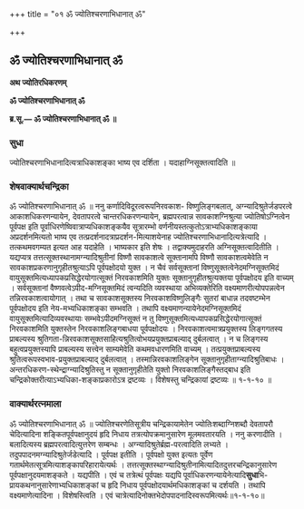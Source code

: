 +++
title = "०१ ॐ ज्योतिश्चरणाभिधानात् ॐ"

+++


## ॐ ज्योतिश्चरणाभिधानात् ॐ

**अथ ज्योतिरधिकरणम्**

**ॐ ज्योतिश्चरणाभिधानात् ॐ**

**ब्र.सू.— ॐ ज्योतिश्चरणाभिधानात् ॐ ॥**

### **सुधा**

ज्योतिश्चरणाभिधानादित्यत्राधिकाशङ्का भाष्य एव दर्शिता । यदाहाग्निसूक्तत्वादिति ॥

### **शेषवाक्यार्थचन्द्रिका**

ॐ ज्योतिश्चरणाभिधानात् ॐ ॥ ननु कर्णादिविदूरत्वरूपनिरवकाश- विष्णुलिङ्गबलात्, अग्न्यादिश्रुतेर्जडपरत्वे आकाशधिकरणन्यायेन, देवतापरत्वे चान्तरधिकरणन्यायेन, ब्रह्मपरत्वान्न सावकाशग्निश्रुत्या ज्योतिषोऽग्नित्वेन पूर्वपक्ष इति पूर्वाधिरणेष्विवात्राप्यधिकाशङ्कयैव सूत्रारम्भो वर्णनीयस्तत्कुतोऽत्राभ्यधिकाशङ्काया अप्रदर्शनमित्यतो भाष्य एव तत्प्रदर्शनादत्राप्रदर्शन-मित्याशयेनाह ज्योतिश्चरणाभिधानादित्यत्रेत्यादि । तत्कथमवगम्यत इत्यत आह यदाहेति । भाष्यकार इति शेषः । तद्वाक्यमुदाहरति अग्निसूक्तत्वादितीति । यद्यप्यत्र तत्तत्सूक्तस्थानामग्न्यादिश्रुतीनां विष्णौ सावकाशत्वे सूक्तानामपि विष्णौ सावकाशत्वमेवेति न सावकाशप्रकरणानुगृहीतश्रुत्याऽपि पूर्वपक्षोदयो युक्त । न चैवं सर्वसूक्तानां विष्णुसूक्तत्वेनेदमग्निसूक्तमिदं वायुसूक्तमित्यध्यापकप्रसिद्धेरयोगात्सूक्तं निरवकाशमिति युक्तः सूक्तानुगृहीतश्रुत्यक्तया पूर्वपक्षोदय इति वाच्यम् । सर्वसूक्तानां वैष्णवत्वेऽपीद-मग्निसूक्तमिदं त्वन्यदिति व्यवस्थाया अभिव्यक्तेरिति वक्ष्यमाणरीत्योपपन्नत्वेन तन्निरवकाशत्वायोगात् । तथा च सावकाशसूक्तस्य निरवकाशविष्णुलिङ्गैः सुतरां बाधान्न तदवष्टम्भेन पूर्वपक्षोदय इति नेय-मभ्यधिकाशङ्का सम्भवति । तथापि वक्ष्यमाणन्यायेनेदमग्निसूक्तमिदं वायुसूक्तमित्यादिव्यवस्थायाः सम्भवेऽपीदमग्निसूक्तं न तु विष्णुसूक्तमित्यध्यापकप्रसिद्धेरयोगात्सूक्तं निरवकाशमिति युक्तस्तेन निरवकाशलिङ्गबाधया पूर्वपक्षोदयः । निरवकाशत्वमात्रप्रयुक्तस्य लिङ्गगतस्य प्राबल्यस्य श्रुतिगता-न्निरवकाशसूक्तसाहित्यश्रुतित्वोभयप्रयुक्तप्राबल्याद् दुर्बलत्वात् । न च लिङ्गस्य बहुत्वप्रयुक्तस्यापि प्राबल्यस्य सत्त्वेन साम्यमेवेति कथमवधारणमिति वाच्यम् । तत्प्रयुक्तप्राबल्यस्य श्रुतित्वरूपस्वभाव-प्रयुक्तप्राबल्याद् दुर्बलत्वात् । तस्मान्निरवकाशलिङ्गेन सूक्तानुगृहीताग्न्यादिश्रुतिबाधः । अन्तरधिकरण-स्थेन्द्राग्न्यादिश्रुतिस्तु न सूक्तानुगृहीतेति युक्तो निरवकाशलिङ्गैस्तद्बाध इति चन्द्रिकोक्तरीत्याऽभ्यधिका-शङ्काप्रकारोऽत्र द्रष्टव्यः । विशेषस्तु चन्द्रिकायां द्रष्टव्यः ॥ १-१-१० ॥

### **वाक्यार्थरत्नमाला**

ॐ ज्योतिश्चरणाभिधानात् ॐ ॥ ज्योतिश्चरणेतिसूत्रीय चन्द्रिकायामेतेन ज्योतिःशब्दाग्निशब्दौ देवतापरौ चेदित्यादिना शङ्कितपूर्वपक्षानुदयं हृदि निधाय तत्रत्योपक्रमानुसारेण मूलमवतारयति । ननु करणादीति । बलादित्यस्य ब्रह्मपरत्वादित्युत्तरेण सम्बन्धः । अग्न्यादिश्रुतेर्ब्रह्म-परत्वादिति लभ्यते । तदुपपादनमग्न्यादिश्रुतेर्जडेत्यादि । पूर्वपक्ष इतीति । पूर्वपक्षो युक्त इत्यतः पूर्वेण गतार्थमेतत्सूत्रमित्याशङ्कापरिहारायेत्यर्थः । तत्तत्सूक्तस्थाग्न्यादिश्रुतीनामित्यादितदुत्तरचन्द्रिकानुसारेण पूर्वपक्षानुदयमाशङ्कते । यद्यपीति । एवं च तत्रेत्थं पूर्वपक्षः यद्यपि पूर्वाधिकरणन्यायेनेत्यादि**सुधा**भि-प्रायकथनानुसारेणाभ्यधिकाशङ्कां च हृदि निधाय पूर्वपक्षोदयार्थमधिकाशङ्कां च दर्शयति । तथापि वक्ष्यमाणेत्यादिना । विशेषस्त्विति । एवं चात्रेत्यादिनोक्तभेदोपपादनादिस्वरूपमित्यर्थः॥१-१-१०॥

